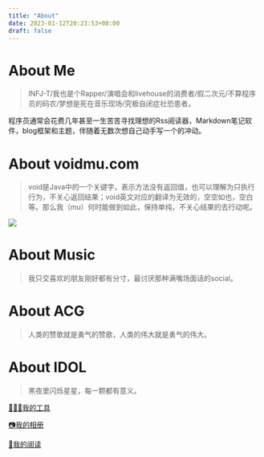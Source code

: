 ```yaml
---
title: "About"
date: 2023-01-12T20:23:53+08:00
draft: false
---
```


# About Me
> INFJ-T/我也是个Rapper/演唱会和livehouse的消费者/假二次元/不算程序员的码农/梦想是死在音乐现场/究极自闭症社恐患者。

程序员通常会花费几年甚至一生苦苦寻找理想的Rss阅读器，Markdown笔记软件，blog框架和主题，伴随着无数次想自己动手写一个的冲动。

# About voidmu.com
> void是Java中的一个关键字，表示方法没有返回值，也可以理解为只执行行为，不关心返回结果；void英文对应的翻译为无效的，空空如也，空白等。那么我（mu）何时能做到如此，保持单纯，不关心结果的去行动呢。


![](https://r2.voidmu.com/20241029203909.png)

# About Music
> 我只交喜欢的朋友刚好都有分寸，最讨厌那种满嘴场面话的social。

# About ACG
> 人类的赞歌就是勇气的赞歌，人类的伟大就是勇气的伟大。

# About IDOL
> 黑夜里闪烁星星，每一颗都有意义。



[👨🏻‍💻我的工具](https://tools.voidmu.com/)

[📷我的相册](https://pics.voidmu.com/)

[📖我的阅读](https://weread.voidmu.com/)
